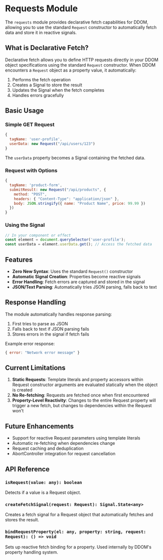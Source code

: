 # Requests Module

The `requests` module provides declarative fetch capabilities for DDOM, allowing you to use the standard `Request` constructor to automatically fetch data and store it in reactive signals.

## What is Declarative Fetch?

Declarative fetch allows you to define HTTP requests directly in your DDOM object specifications using the standard `Request` constructor. When DDOM encounters a `Request` object as a property value, it automatically:

1. Performs the fetch operation
2. Creates a Signal to store the result
3. Updates the Signal when the fetch completes
4. Handles errors gracefully

## Basic Usage

### Simple GET Request

```javascript
{
  tagName: 'user-profile',
  userData: new Request("/api/users/123")
}
```

The `userData` property becomes a Signal containing the fetched data.

### Request with Options

```javascript
{
  tagName: 'product-form',
  submitResult: new Request("/api/products", {
    method: "POST",
    headers: { "Content-Type": "application/json" },
    body: JSON.stringify({ name: "Product Name", price: 99.99 })
  })
}
```

### Using the Signal

```javascript
// In your component or effect
const element = document.querySelector('user-profile');
const userData = element.userData.get(); // Access the fetched data
```

## Features

- **Zero New Syntax**: Uses the standard `Request()` constructor
- **Automatic Signal Creation**: Properties become reactive signals
- **Error Handling**: Fetch errors are captured and stored in the signal
- **JSON/Text Parsing**: Automatically tries JSON parsing, falls back to text

## Response Handling

The module automatically handles response parsing:

1. First tries to parse as JSON
2. Falls back to text if JSON parsing fails
3. Stores errors in the signal if fetch fails

Example error response:
```javascript
{ error: "Network error message" }
```

## Current Limitations

1. **Static Requests**: Template literals and property accessors within Request constructor arguments are evaluated statically when the object is created
2. **No Re-fetching**: Requests are fetched once when first encountered
3. **Property-Level Reactivity**: Changes to the entire Request property will trigger a new fetch, but changes to dependencies within the Request won't

## Future Enhancements

- Support for reactive Request parameters using template literals
- Automatic re-fetching when dependencies change
- Request caching and deduplication
- AbortController integration for request cancellation

## API Reference

### `isRequest(value: any): boolean`

Detects if a value is a Request object.

### `createFetchSignal(request: Request): Signal.State<any>`

Creates a fetch signal for a Request object that automatically fetches and stores the result.

### `bindRequestProperty(el: any, property: string, request: Request): () => void`

Sets up reactive fetch binding for a property. Used internally by DDOM's property handling system.